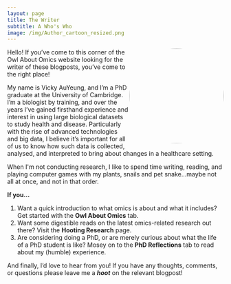 ```yaml
---
layout: page
title: The Writer
subtitle: A Who's Who
image: /img/Author_cartoon_resized.png
---
```


<p align="left">
  <img width="220" height="220" style="float: right; border-radius:50%" src="https://raw.githubusercontent.com/vauyeung38/vauyeung38.github.io/master/img/Author_cartoon2.jpg" />Hello! If you’ve come to this corner of the Owl About Omics website looking for the writer of these blogposts, you’ve come to the right place!

  My name is Vicky AuYeung, and I’m a PhD graduate at the University of Cambridge. I’m a biologist by training, and over the years I’ve gained firsthand experience and interest in using large biological datasets to study health and disease. Particularly with the rise of advanced technologies and big data, I believe it’s important for all of us to know how such data is collected, analysed, and interpreted to bring about changes in a healthcare setting.
</p>

When I'm not conducting research, I like to spend time writing, reading, and playing computer games with my plants, snails and pet snake...maybe not all at once, and not in that order.

**If you…**

1. Want a quick introduction to what omics is about and what it includes? Get started with the **Owl About Omics** tab.
2. Want some digestible reads on the latest omics-related research out there? Visit the **Hooting Research** page.
3. Are considering doing a PhD, or are merely curious about what the life of a PhD student is like? Mosey on to the **PhD Reflections** tab to read about my (humble) experience.

And finally, I’d love to hear from you! If you have any thoughts, comments, or questions please leave me a **_hoot_** on the relevant blogpost!